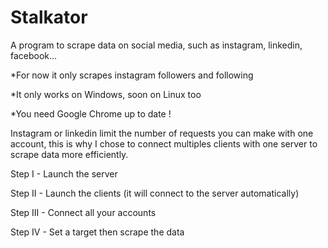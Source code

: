 # Stalkator
A program to scrape data on social media, such as instagram, linkedin, facebook...

*For now it only scrapes instagram followers and following

*It only works on Windows, soon on Linux too

*You need Google Chrome up to date !

Instagram or linkedin limit the number of requests you can make with one account, this is why I chose to connect multiples clients with one server to scrape data more efficiently.


Step I - Launch the server

Step II - Launch the clients (it will connect to the server automatically)

Step III - Connect all your accounts

Step IV - Set a target then scrape the data
